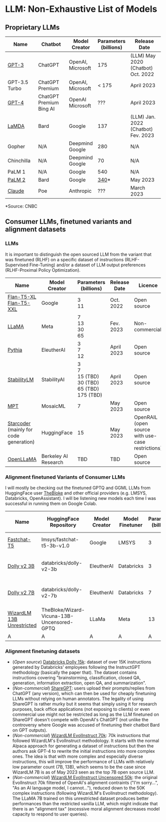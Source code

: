 # **LLM: Non-Exhaustive List of Models**

## Proprietary LLMs

| Name | Chatbot | Model<br>Creator | Parameters<br>(billions) | Release Date |
| -- | -- | -- | -- | -- |
| [GPT-3](https://www.semanticscholar.org/paper/Language-Models-are-Few-Shot-Learners-Brown-Mann/6b85b63579a916f705a8e10a49bd8d849d91b1fc) | ChatGPT | OpenAI,<br>Microsoft | 175 | (LLM) May 2020<br>(Chatbot) Oct. 2022 |
| GPT-3.5 Turbo | ChatGPT Premium | OpenAI,<br>Microsoft | < 175 | April 2023
| [GPT-4](https://www.semanticscholar.org/paper/GPT-4-Technical-Report-OpenAI/8ca62fdf4c276ea3052dc96dcfd8ee96ca425a48) | ChatGPT Premium<br>Bing AI | OpenAI<br>Microsoft | ??? | April 2023
| [LaMDA](https://www.semanticscholar.org/paper/LaMDA%3A-Language-Models-for-Dialog-Applications-Thoppilan-Freitas/b3848d32f7294ec708627897833c4097eb4d8778) | Bard | Google | 137 | (LLM) Jan. 2022<br>(Chatbot) Fev. 2023
| Gopher | N/A | Deepmind<br>Google | 280 | N/A |
| Chinchilla | N/A | Deepmind<br>Google | 70 | N/A |
| PaLM 1 | N/A | Google | 540 | N/A |
| [PaLM 2](https://www.semanticscholar.org/paper/PaLM-2-Technical-Report-Anil-Dai/eccee350691708972370b7a12c2a78ad3bddd159) | Bard | Google | [340](https://www.cnbc.com/2023/05/16/googles-palm-2-uses-nearly-five-times-more-text-data-than-predecessor.html)* | May 2023 |
| [Claude](https://www.anthropic.com/index/introducing-claude) | Poe | Anthropic | ??? | March 2023 |

*Source: CNBC

## Consumer LLMs, finetuned variants and alignment datasets

### **LLMs**

It is important to distinguish the open sourced LLM from the variant that was finetuned (RLHF) on a specific dataset of instructions (RLHF-Supervised Fine-Tuning) and/or a dataset of LLM output preferences (RLHF-Proximal Policy Optimization).

| Name | Model<br>Creator | Parameters<br>(billions) | Release Date | Licence |
| -- | -- | -- | -- | -- |
| [Flan-T5-XL<br>Flan-T5-XXL](https://www.semanticscholar.org/paper/Scaling-Instruction-Finetuned-Language-Models-Chung-Hou/5484d228bfc50efbac6e86677bc2ec2ee4ede1a6) | Google | 3<br>11 | Oct. 2022 | Open source
| [LLaMA](https://www.semanticscholar.org/paper/LLaMA%3A-Open-and-Efficient-Foundation-Language-Touvron-Lavril/57e849d0de13ed5f91d086936296721d4ff75a75) | Meta | 7<br>13<br>30<br>65 | Fev. 2023 | Non-commercial
| [Pythia](https://www.eleuther.ai/papers-blog/pythia-a-suite-for-analyzing-large-language-modelsacross-training-and-scaling) | EleutherAI | 3<br>7<br>12 | April 2023 | Open source |
| [StabilityLM](https://github.com/Stability-AI/StableLM) | StabilityAI | 3<br>7<br>15 (TBD)<br>30 (TBD)<br>65 (TBD)<br>175 (TBD) | April 2023 | Open source |
| [MPT](https://www.mosaicml.com/blog/mpt-7b) | MosaicML | 7 | May 2023 | Open source |
| [Starcoder](https://huggingface.co/blog/starcoder)<br>(mainly for code<br>generation) | HuggingFace | 15 | May 2023 | OpenRAIL<br>(open source<br>with use-case<br>restrictions)
| [OpenLLaMA](https://github.com/openlm-research/open_llama) | Berkeley AI Research<br>| TBD | TBD | Open source |

### **Alignment finetuned Variants of Consumer LLMs**

I will mostly be checking out the finetuned GPTQ and GGML LLMs from HuggingFace user [TheBloke](https://huggingface.co/TheBloke) and other official providers (e.g. LMSYS, Databricks, OpenAssistant). I will be listening new models each time I was successful in running them on Google Colab.

| Name | HuggingFace Repository | Model<br> Creator | Model<br>Finetuner | Parameters<br>(billions) | Fintuned<br>Release | Licence | RLHF-SFT<br>Dataset | RLHF-PPO<br>Dataset | CPU/GPU<br>RAM |
| -- | -- | -- | -- | -- | -- | -- | -- | -- | -- |
| [Fastchat-T5](https://huggingface.co/lmsys/fastchat-t5-3b-v1.0) | lmsys/fastchat-t5-3b-v1.0 | Google | LMSYS | 3 | April 2023 | Non-commercial<br>(dataset) | ShareGPT<br>(70k chats) | No | 3GB / 8GB (?)
| [Dolly v2 3B](https://huggingface.co/databricks/dolly-v2-3b) | databricks/dolly-v2-3b | EleutherAI | Databricks | 3 | April 2023 | Open source | Databricks Dolly<br>(15k instructs) | No | 3GB / 8GB
| [Dolly v2 7B](https://huggingface.co/databricks/dolly-v2-7b) | databricks/dolly-v2-7b | EleutherAI | Databricks | 7 | April 2023 | Open source | Databricks Dolly<br>(15k instructs) | No | A |
| [WizardLM 13B Unrestricted](https://huggingface.co/TheBloke/Wizard-Vicuna-13B-Uncensored-GPTQ) | TheBloke/Wizard-Vicuna-13B-Uncensored-GPTQ | LLaMa | Meta | 13 | April 2023 | Non-commercial (model, dataset) | WizardLM EvolInstruct Uncensored 50k | No | 4GB / 8GB-14GB |
| A | A | A | A | A | A | A |

### **Alignment finetuning datasets**

- (*Open source*) [Databricks Dolly 15k](https://huggingface.co/datasets/databricks/databricks-dolly-15k): dataset of over 15K instructions generated by Databricks' employees following the InstructGPT methodology (basically the paper that). The dataset contains instructions covering "brainstorming, classification, closed QA, generation, information extraction, open QA, and summarization".
- (*Non-commercial*) [ShareGPT](https://sharegpt.com/): users upload their prompts/replies from ChatGPT (any version), which can then be used for cheaply finetuning LLMs without relying on human annotators. The legality of using ShareGPT is rather murky but it seems that simply using it for research purposes, back office applications (not exposing to clients) or even commercial use might not be restricted as long as the LLM finetuned on ShareGPT doesn't compete with OpenAI's ChatGPT (not unlike the controversy where Google was accused of finetuning their chatbot Bard on GPT outputs).
- (*Non-commercial*) [WizardLM EvolInstruct 70k](https://huggingface.co/datasets/ehartford/WizardLM_alpaca_evol_instruct_70k_unfiltered): 70k instructions that followed WizardLM's EvolInstruct methodology. It starts with the normal Alpaca approach for generating a dataset of instructions but then the authors ask GPT-4 to rewrite the initial instructions into more complex ones. The idea is that with more complex and especially diverse instructions, this will improve the performance of LLMs with relatively low parameter count (7B, 13B), which seems to be the case since WizardLM 7B is as of May 2023 seen as the top 7B open source LLM.
- (*Non-commercial*) [WizardLM EvolInstruct Uncensored 50k](https://huggingface.co/datasets/ehartford/WizardLM_alpaca_evol_instruct_70k_unfiltered): the original EvolInstruct 70k filtered of OpenAI's alignment contraints ("I'm sorry...", "As an AI language model, I cannot..."), reduced down to the 50K complex instructions (following WizardLM's EvolInstruct methodology). The LLaMA 7B trained on this unrestricted dataset produces better performances than the restricted vanilla LLM, which might indicate that there is an "alignment tax" (excessive moral alignment decreases model capacity to respond to user queries).
